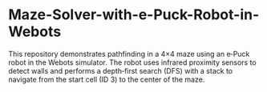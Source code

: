 # Maze-Solver-with-e-Puck-Robot-in-Webots
This repository demonstrates pathfinding in a 4×4 maze using an e‑Puck robot in the Webots simulator. The robot uses infrared proximity sensors to detect walls and performs a depth‑first search (DFS) with a stack to navigate from the start cell (ID 3) to the center of the maze.
